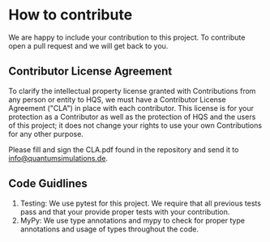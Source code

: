 # How to contribute
We are happy to include your contribution to this project. To contribute open a pull request and we will get back to you.

## Contributor License Agreement
To clarify the intellectual property license granted with Contributions from any person or entity to HQS, we must have a Contributor License Agreement ("CLA") in place with each contributor. This license is for your protection as a Contributor as well as the protection of HQS and the users of this project; it does not change your rights to use your own Contributions for any other purpose.

Please fill and sign the CLA.pdf found in the repository and send it to info@quantumsimulations.de.

## Code Guidlines

1. Testing: We use pytest for this project. We require that all previous tests pass and that your provide proper tests with your contribution.
2. MyPy: We use type annotations and mypy to check for proper type annotations and usage of types throughout the code.
